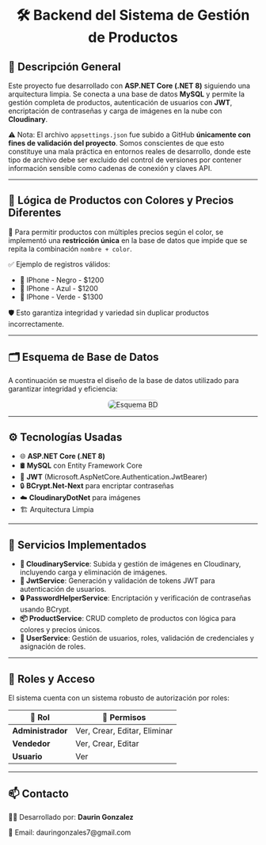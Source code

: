 <h1 align="center">🛠️ Backend del Sistema de Gestión de Productos</h1>

<h2>📌 Descripción General</h2>

<p>
Este proyecto fue desarrollado con <strong>ASP.NET Core (.NET 8)</strong> siguiendo una arquitectura limpia. Se conecta a una base de datos <strong>MySQL</strong> y permite la gestión completa de productos, autenticación de usuarios con <strong>JWT</strong>, encriptación de contraseñas y carga de imágenes en la nube con <strong>Cloudinary</strong>.
</p>

⚠️ Nota:</strong> El archivo <code>appsettings.json</code> fue subido a GitHub <strong>únicamente con fines de validación del proyecto</strong>. Somos conscientes de que esto constituye una mala práctica en entornos reales de desarrollo, donde este tipo de archivo debe ser excluido del control de versiones por contener información sensible como cadenas de conexión y claves API.</p>

---

<h2>🧠 Lógica de Productos con Colores y Precios Diferentes</h2>

<p>
🔄 Para permitir productos con múltiples precios según el color, se implementó una <strong>restricción única</strong> en la base de datos que impide que se repita la combinación <code>nombre + color</code>.
</p>

<p>✅ Ejemplo de registros válidos:</p>
<ul>
  <li>📱 IPhone - Negro - $1200</li>
  <li>📱 IPhone - Azul - $1200</li>
  <li>📱 IPhone - Verde - $1300</li>
</ul>

<p>🛡️ Esto garantiza integridad y variedad sin duplicar productos incorrectamente.</p>

---

<h2>🗂️ Esquema de Base de Datos</h2>

<p>A continuación se muestra el diseño de la base de datos utilizado para garantizar integridad y eficiencia:</p>

<p align="center">
  <img src="https://res.cloudinary.com/dret6llu8/image/upload/v1747261594/l1ckwdh7iskdl0s4pltg.png" alt="Esquema BD" style="max-width: 100%; border: 1px solid #ccc; border-radius: 8px;" />
</p>

---

<h2>⚙️ Tecnologías Usadas</h2>

<ul>
  <li>🌐 <strong>ASP.NET Core (.NET 8)</strong></li>
  <li>🛢️ <strong>MySQL</strong> con Entity Framework Core</li>
  <li>🔐 <strong>JWT</strong> (Microsoft.AspNetCore.Authentication.JwtBearer)</li>
  <li>🔒 <strong>BCrypt.Net-Next</strong> para encriptar contraseñas</li>
  <li>☁️ <strong>CloudinaryDotNet</strong> para imágenes</li>
  <li>🏗️ Arquitectura Limpia</li>
</ul>

---

<h2>🧰 Servicios Implementados</h2>

<ul>
  <li><strong>🧾 CloudinaryService</strong>: Subida y gestión de imágenes en Cloudinary, incluyendo carga y eliminación de imágenes.</li>
  <li><strong>🔐 JwtService</strong>: Generación y validación de tokens JWT para autenticación de usuarios.</li>
  <li><strong>🔒 PasswordHelperService</strong>: Encriptación y verificación de contraseñas usando BCrypt.</li>
  <li><strong>📦 ProductService</strong>: CRUD completo de productos con lógica para colores y precios únicos.</li>
  <li><strong>👥 UserService</strong>: Gestión de usuarios, roles, validación de credenciales y asignación de roles.</li>
</ul>

---

<h2>🔐 Roles y Acceso</h2>

<p>El sistema cuenta con un sistema robusto de autorización por roles:</p>

<table>
  <thead>
    <tr>
      <th>👤 Rol</th>
      <th>📝 Permisos</th>
    </tr>
  </thead>
  <tbody>
    <tr>
      <td><strong>Administrador</strong></td>
      <td>Ver, Crear, Editar, Eliminar</td>
    </tr>
    <tr>
      <td><strong>Vendedor</strong></td>
      <td>Ver, Crear, Editar</td>
    </tr>
    <tr>
      <td><strong>Usuario</strong></td>
      <td>Ver</td>
    </tr>
  </tbody>
</table>

---

<h2>📫 Contacto</h2>

<p>👨‍💻 Desarrollado por: <strong>Daurin Gonzalez</strong></p>
<p>📧 Email: dauringonzales7@gmail.com</p>

